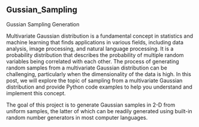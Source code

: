 ## Gussian_Sampling
Gussian Sampling Generation

Multivariate Gaussian distribution is a fundamental concept in statistics and machine learning that finds applications in various fields, including data analysis, image processing, and natural language processing. It is a probability distribution that describes the probability of multiple random variables being correlated with each other. The process of generating random samples from a multivariate Gaussian distribution can be challenging, particularly when the dimensionality of the data is high. In this post, we will explore the topic of sampling from a multivariate Gaussian distribution and provide Python code examples to help you understand and implement this concept.

The goal of this project is to generate Gaussian samples in 2-D from uniform samples, the latter of which can be readily generated using built-in random number generators in most computer languages.
